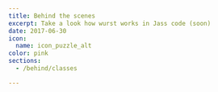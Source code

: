 ```yaml
---
title: Behind the scenes
excerpt: Take a look how wurst works in Jass code (soon)
date: 2017-06-30
icon:
  name: icon_puzzle_alt
color: pink
sections:
  - /behind/classes

---
```

